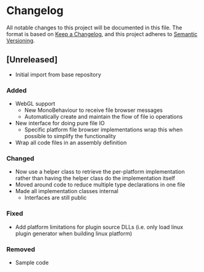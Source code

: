 # Changelog

All notable changes to this project will be documented in this file. ​ The format is based
on [Keep a Changelog](https://keepachangelog.com/en/1.0.0/), and this project adheres
to [Semantic Versioning](https://semver.org/spec/v2.0.0.html). ​ ​

## [Unreleased]

- Initial import from base repository

### Added

- WebGL support
  - New MonoBehaviour to receive file browser messages
  - Automatically create and maintain the flow of file io operations
- New interface for doing pure file IO
  - Specific platform file browser implementations wrap this when possible to simplify the functionality
- Wrap all code files in an assembly definition

### Changed

- Now use a helper class to retrieve the per-platform implementation rather than having the helper class do the implementation itself
- Moved around code to reduce multiple type declarations in one file
- Made all implementation classes internal
  - Interfaces are still public

### Fixed

- Add platform limitations for plugin source DLLs (i.e. only load linux plugin generator when building linux platform)

### Removed

- Sample code
